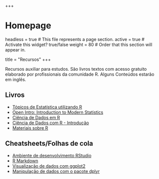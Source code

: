 +++
# Homepage
headless = true  # This file represents a page section.
active = true  # Activate this widget? true/false
weight = 80  # Order that this section will appear in.

title = "Recursos"
+++


Recursos auxiliar para estudos. São livros textos com acesso gratuito elaborado por profissionais da comunidade R. Alguns Conteúdos estarão em inglês.

## Livros
- [Tópicos de Estatística utilizando R](https://cran.r-project.org/doc/contrib/Itano-descriptive-stats.pdf)
- [Open Intro: Introduction to Modern Statistics](https://openintro-ims.netlify.app/)
- [Ciência de Dados em R](https://livro.curso-r.com/)
- [Ciência de Dados com R - Introdução](http://sillasgonzaga.com/material/cdr/)
- [Materiais sobre R](https://materiais-estudo-r.netlify.app/)


## Cheatsheets/Folhas de cola

- [Ambiente de desenvolvimento RStudio](https://github.com/rstudio/cheatsheets/raw/master/translations/portuguese/rstudio-IDE-cheatsheet-portuguese.pdf)
- [R Markdown](https://github.com/rstudio/cheatsheets/raw/master/rmarkdown-2.0.pdf)
- [Visualização de dados com ggplot2](https://github.com/rstudio/cheatsheets/raw/master/translations/portuguese/ggplot2-cheatsheet-portuguese.pdf)
- [Manipulação de dados com o pacote dplyr](https://github.com/rstudio/cheatsheets/raw/master/translations/portuguese/data-wrangling-cheatsheet-portuguese.pdf)